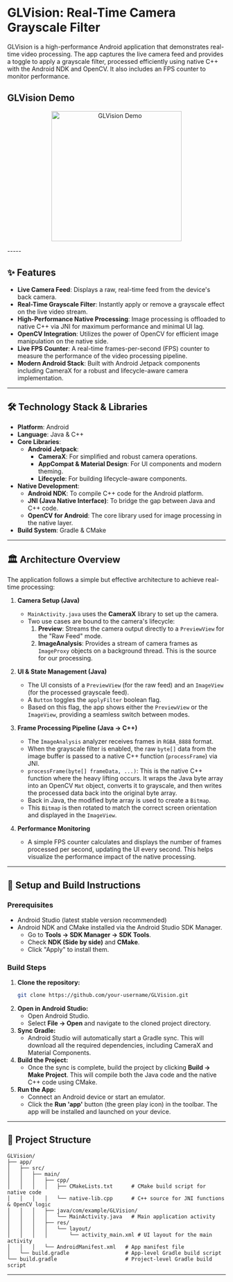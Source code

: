 


# GLVision: Real-Time Camera Grayscale Filter

GLVision is a high-performance Android application that demonstrates real-time video processing. The app captures the live camera feed and provides a toggle to apply a grayscale filter, processed efficiently using native C++ with the Android NDK and OpenCV. It also includes an FPS counter to monitor performance.

## GLVision Demo

<p align="center">
  <img src="https://raw.githubusercontent.com/Nachiket1234/GLVision/main/assets/glvision-demo.gif" alt="GLVision Demo" width="300"/>
</p>
-----

## ✨ Features

  * **Live Camera Feed**: Displays a raw, real-time feed from the device's back camera.
  * **Real-Time Grayscale Filter**: Instantly apply or remove a grayscale effect on the live video stream.
  * **High-Performance Native Processing**: Image processing is offloaded to native C++ via JNI for maximum performance and minimal UI lag.
  * **OpenCV Integration**: Utilizes the power of OpenCV for efficient image manipulation on the native side.
  * **Live FPS Counter**: A real-time frames-per-second (FPS) counter to measure the performance of the video processing pipeline.
  * **Modern Android Stack**: Built with Android Jetpack components including CameraX for a robust and lifecycle-aware camera implementation.

-----

## 🛠️ Technology Stack & Libraries

  * **Platform**: Android
  * **Language**: Java & C++
  * **Core Libraries**:
      * **Android Jetpack**:
          * **CameraX**: For simplified and robust camera operations.
          * **AppCompat & Material Design**: For UI components and modern theming.
          * **Lifecycle**: For building lifecycle-aware components.
  * **Native Development**:
      * **Android NDK**: To compile C++ code for the Android platform.
      * **JNI (Java Native Interface)**: To bridge the gap between Java and C++ code.
      * **OpenCV for Android**: The core library used for image processing in the native layer.
  * **Build System**: Gradle & CMake

-----

## 🏛️ Architecture Overview

The application follows a simple but effective architecture to achieve real-time processing:

1.  **Camera Setup (Java)**

      * `MainActivity.java` uses the **CameraX** library to set up the camera.
      * Two use cases are bound to the camera's lifecycle:
        1.  **Preview**: Streams the camera output directly to a `PreviewView` for the "Raw Feed" mode.
        2.  **ImageAnalysis**: Provides a stream of camera frames as `ImageProxy` objects on a background thread. This is the source for our processing.

2.  **UI & State Management (Java)**

      * The UI consists of a `PreviewView` (for the raw feed) and an `ImageView` (for the processed grayscale feed).
      * A `Button` toggles the `applyFilter` boolean flag.
      * Based on this flag, the app shows either the `PreviewView` or the `ImageView`, providing a seamless switch between modes.

3.  **Frame Processing Pipeline (Java -\> C++)**

      * The `ImageAnalysis` analyzer receives frames in `RGBA_8888` format.
      * When the grayscale filter is enabled, the raw `byte[]` data from the image buffer is passed to a native C++ function (`processFrame`) via JNI.
      * `processFrame(byte[] frameData, ...)`: This is the native C++ function where the heavy lifting occurs. It wraps the Java byte array into an OpenCV `Mat` object, converts it to grayscale, and then writes the processed data back into the original byte array.
      * Back in Java, the modified byte array is used to create a `Bitmap`.
      * This `Bitmap` is then rotated to match the correct screen orientation and displayed in the `ImageView`.

4.  **Performance Monitoring**

      * A simple FPS counter calculates and displays the number of frames processed per second, updating the UI every second. This helps visualize the performance impact of the native processing.

-----

## 🚀 Setup and Build Instructions

### Prerequisites

  * Android Studio (latest stable version recommended)
  * Android NDK and CMake installed via the Android Studio SDK Manager.
      * Go to **Tools -\> SDK Manager -\> SDK Tools**.
      * Check **NDK (Side by side)** and **CMake**.
      * Click "Apply" to install them.

### Build Steps

1.  **Clone the repository:**
    ```bash
    git clone https://github.com/your-username/GLVision.git
    ```
2.  **Open in Android Studio:**
      * Open Android Studio.
      * Select **File -\> Open** and navigate to the cloned project directory.
3.  **Sync Gradle:**
      * Android Studio will automatically start a Gradle sync. This will download all the required dependencies, including CameraX and Material Components.
4.  **Build the Project:**
      * Once the sync is complete, build the project by clicking **Build -\> Make Project**. This will compile both the Java code and the native C++ code using CMake.
5.  **Run the App:**
      * Connect an Android device or start an emulator.
      * Click the **Run 'app'** button (the green play icon) in the toolbar. The app will be installed and launched on your device.

-----

## 📁 Project Structure

```
GLVision/
├── app/
│   ├── src/
│   │   ├── main/
│   │   │   ├── cpp/
│   │   │   │   ├── CMakeLists.txt      # CMake build script for native code
│   │   │   │   └── native-lib.cpp      # C++ source for JNI functions & OpenCV logic
│   │   │   ├── java/com/example/GLVision/
│   │   │   │   └── MainActivity.java   # Main application activity
│   │   │   ├── res/
│   │   │   │   └── layout/
│   │   │   │       └── activity_main.xml # UI layout for the main activity
│   │   │   └── AndroidManifest.xml   # App manifest file
│   └── build.gradle                  # App-level Gradle build script
└── build.gradle                      # Project-level Gradle build script
```

-----
